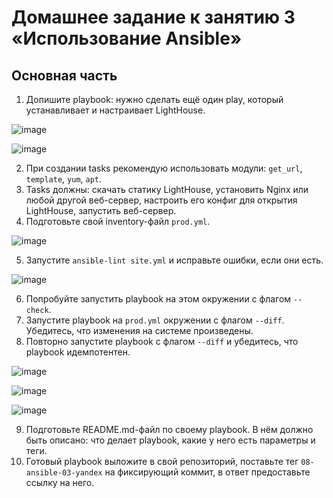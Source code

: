 # Домашнее задание к занятию 3 «Использование Ansible»

## Основная часть

1. Допишите playbook: нужно сделать ещё один play, который устанавливает и настраивает LightHouse.

![image](https://github.com/SemenAmbarnov/ansible-homework/assets/92155007/34d5944f-b8eb-435c-854f-392a1802f3f7)

![image](https://github.com/SemenAmbarnov/ansible-homework/assets/92155007/f2efc880-d2ee-4394-a22f-3adaefb8fa5d)

2. При создании tasks рекомендую использовать модули: `get_url`, `template`, `yum`, `apt`.
3. Tasks должны: скачать статику LightHouse, установить Nginx или любой другой веб-сервер, настроить его конфиг для открытия LightHouse, запустить веб-сервер.
4. Подготовьте свой inventory-файл `prod.yml`.

![image](https://github.com/SemenAmbarnov/ansible-homework/assets/92155007/e676dde8-c704-45ac-b405-49575bd77e31)

5. Запустите `ansible-lint site.yml` и исправьте ошибки, если они есть.

![image](https://github.com/SemenAmbarnov/ansible-homework/assets/92155007/31565cfa-0d2f-48e2-8bab-75eb3be2ef8a)

6. Попробуйте запустить playbook на этом окружении с флагом `--check`.
7. Запустите playbook на `prod.yml` окружении с флагом `--diff`. Убедитесь, что изменения на системе произведены.
8. Повторно запустите playbook с флагом `--diff` и убедитесь, что playbook идемпотентен.


![image](https://github.com/SemenAmbarnov/ansible-homework/assets/92155007/1b9dc9b0-eb50-4b3b-962c-8ce391989e2f)

![image](https://github.com/SemenAmbarnov/ansible-homework/assets/92155007/2c6758f7-ed4e-4558-b6f8-f4a49509effd)

![image](https://github.com/SemenAmbarnov/ansible-homework/assets/92155007/4f45fe7f-2f21-4be5-9f1f-2fd6cce26ad4)

9. Подготовьте README.md-файл по своему playbook. В нём должно быть описано: что делает playbook, какие у него есть параметры и теги.
10. Готовый playbook выложите в свой репозиторий, поставьте тег `08-ansible-03-yandex` на фиксирующий коммит, в ответ предоставьте ссылку на него.


